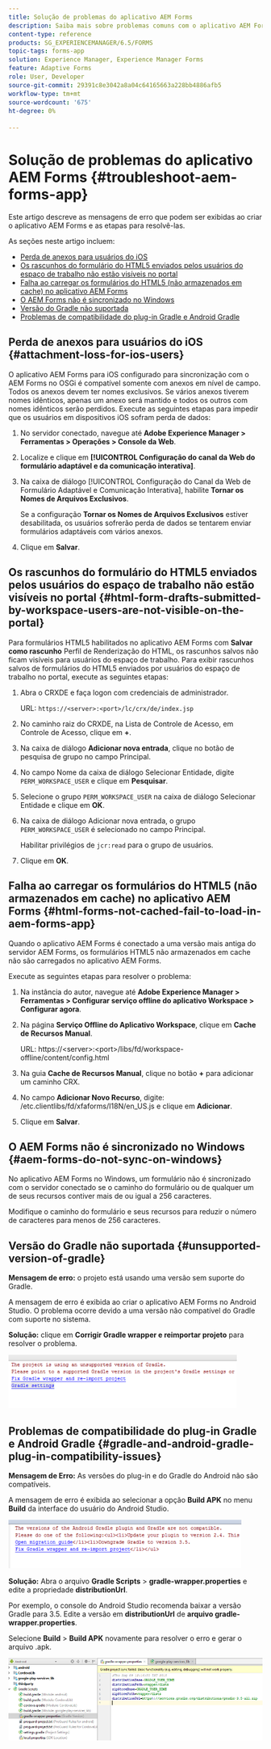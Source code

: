 ```yaml
---
title: Solução de problemas do aplicativo AEM Forms
description: Saiba mais sobre problemas comuns com o aplicativo AEM Forms e como solucioná-los.
content-type: reference
products: SG_EXPERIENCEMANAGER/6.5/FORMS
topic-tags: forms-app
solution: Experience Manager, Experience Manager Forms
feature: Adaptive Forms
role: User, Developer
source-git-commit: 29391c8e3042a8a04c64165663a228bb4886afb5
workflow-type: tm+mt
source-wordcount: '675'
ht-degree: 0%

---
```


# Solução de problemas do aplicativo AEM Forms {#troubleshoot-aem-forms-app}

Este artigo descreve as mensagens de erro que podem ser exibidas ao criar o aplicativo AEM Forms e as etapas para resolvê-las.

As seções neste artigo incluem:

* [Perda de anexos para usuários do iOS](/help/forms/using/issues-aem-forms-app.md#attachment-loss-for-ios-users)
* [Os rascunhos do formulário do HTML5 enviados pelos usuários do espaço de trabalho não estão visíveis no portal](/help/forms/using/issues-aem-forms-app.md#html-form-drafts-submitted-by-workspace-users-are-not-visible-on-the-portal)
* [Falha ao carregar os formulários do HTML5 (não armazenados em cache) no aplicativo AEM Forms](/help/forms/using/issues-aem-forms-app.md#html-forms-not-cached-fail-to-load-in-aem-forms-app)
* [O AEM Forms não é sincronizado no Windows](/help/forms/using/issues-aem-forms-app.md#aem-forms-do-not-sync-on-windows)
* [Versão do Gradle não suportada](/help/forms/using/issues-aem-forms-app.md#unsupported-version-of-gradle)
* [Problemas de compatibilidade do plug-in Gradle e Android Gradle](/help/forms/using/issues-aem-forms-app.md#gradle-and-android-gradle-plug-in-compatibility-issues)

## Perda de anexos para usuários do iOS {#attachment-loss-for-ios-users}

O aplicativo AEM Forms para iOS configurado para sincronização com o AEM Forms no OSGi é compatível somente com anexos em nível de campo. Todos os anexos devem ter nomes exclusivos. Se vários anexos tiverem nomes idênticos, apenas um anexo será mantido e todos os outros com nomes idênticos serão perdidos. Execute as seguintes etapas para impedir que os usuários em dispositivos iOS sofram perda de dados:

1. No servidor conectado, navegue até **Adobe Experience Manager > Ferramentas > Operações > Console da Web**.
1. Localize e clique em **[!UICONTROL Configuração do canal da Web do formulário adaptável e da comunicação interativa]**.
1. Na caixa de diálogo [!UICONTROL Configuração do Canal da Web de Formulário Adaptável e Comunicação Interativa], habilite **Tornar os Nomes de Arquivos Exclusivos**.

   Se a configuração **Tornar os Nomes de Arquivos Exclusivos** estiver desabilitada, os usuários sofrerão perda de dados se tentarem enviar formulários adaptáveis com vários anexos.

1. Clique em **Salvar**.

## Os rascunhos do formulário do HTML5 enviados pelos usuários do espaço de trabalho não estão visíveis no portal {#html-form-drafts-submitted-by-workspace-users-are-not-visible-on-the-portal}

Para formulários HTML5 habilitados no aplicativo AEM Forms com **Salvar como rascunho** Perfil de Renderização do HTML, os rascunhos salvos não ficam visíveis para usuários do espaço de trabalho. Para exibir rascunhos salvos de formulários do HTML5 enviados por usuários do espaço de trabalho no portal, execute as seguintes etapas:

1. Abra o CRXDE e faça logon com credenciais de administrador.

   URL: `https://<server>:<port>/lc/crx/de/index.jsp`

1. No caminho raiz do CRXDE, na Lista de Controle de Acesso, em Controle de Acesso, clique em **+**.
1. Na caixa de diálogo **Adicionar nova entrada**, clique no botão de pesquisa de grupo no campo Principal.
1. No campo Nome da caixa de diálogo Selecionar Entidade, digite `PERM_WORKSPACE_USER` e clique em **Pesquisar**.
1. Selecione o grupo `PERM_WORKSPACE_USER` na caixa de diálogo Selecionar Entidade e clique em **OK**.
1. Na caixa de diálogo Adicionar nova entrada, o grupo `PERM_WORKSPACE_USER` é selecionado no campo Principal.

   Habilitar privilégios de `jcr:read` para o grupo de usuários.

1. Clique em **OK**.

## Falha ao carregar os formulários do HTML5 (não armazenados em cache) no aplicativo AEM Forms {#html-forms-not-cached-fail-to-load-in-aem-forms-app}

Quando o aplicativo AEM Forms é conectado a uma versão mais antiga do servidor AEM Forms, os formulários HTML5 não armazenados em cache não são carregados no aplicativo AEM Forms.

Execute as seguintes etapas para resolver o problema:

1. Na instância do autor, navegue até **Adobe Experience Manager > Ferramentas > Configurar serviço offline do aplicativo Workspace > Configurar agora**.
1. Na página **Serviço Offline do Aplicativo Workspace**, clique em **Cache de Recursos Manual**.

   URL: https://&lt;server>:&lt;port>/libs/fd/workspace-offline/content/config.html

1. Na guia **Cache de Recursos Manual**, clique no botão **+** para adicionar um caminho CRX.
1. No campo **Adicionar Novo Recurso**, digite: /etc.clientlibs/fd/xfaforms/I18N/en_US.js e clique em **Adicionar**.
1. Clique em **Salvar**.

## O AEM Forms não é sincronizado no Windows {#aem-forms-do-not-sync-on-windows}

No aplicativo AEM Forms no Windows, um formulário não é sincronizado com o servidor conectado se o caminho do formulário ou de qualquer um de seus recursos contiver mais de ou igual a 256 caracteres.

Modifique o caminho do formulário e seus recursos para reduzir o número de caracteres para menos de 256 caracteres.

## Versão do Gradle não suportada {#unsupported-version-of-gradle}

**Mensagem de erro:** o projeto está usando uma versão sem suporte do Gradle.

A mensagem de erro é exibida ao criar o aplicativo AEM Forms no Android Studio. O problema ocorre devido a uma versão não compatível do Gradle com suporte no sistema.

**Solução:** clique em **Corrigir Gradle wrapper e reimportar projeto** para resolver o problema.

![gradle_unsupported_version](assets/gradle_unsupported_version.png)

## Problemas de compatibilidade do plug-in Gradle e Android Gradle {#gradle-and-android-gradle-plug-in-compatibility-issues}

**Mensagem de Erro:** As versões do plug-in e do Gradle do Android não são compatíveis.

A mensagem de erro é exibida ao selecionar a opção **Build APK** no menu **Build** da interface do usuário do Android Studio.

![compatibilidade_de_plug-in_de_gradle](assets/gradle_plugin_compatibility.png)

**Solução:** Abra o arquivo **Gradle Scripts** > **gradle-wrapper.properties** e edite a propriedade **distributionUrl**.

Por exemplo, o console do Android Studio recomenda baixar a versão Gradle para 3.5. Edite a versão em **distributionUrl** de **arquivo gradle-wrapper.properties**.

Selecione **Build** > **Build APK** novamente para resolver o erro e gerar o arquivo .apk.

![propriedades_do_wrapper_de_gradle](assets/gradle_wrapper_properties.png)
